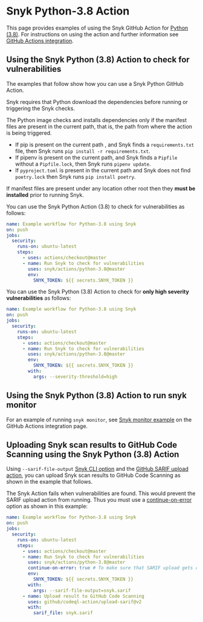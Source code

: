 # Snyk Python-3.8 Action

This page provides examples of using the Snyk GitHub Action for [Python (3.8)](https://github.com/snyk/actions/tree/master/python-3.8). For instructions on using the action and further information see [GitHub Actions integration](https://docs.snyk.io/integrations/ci-cd-integrations/github-actions-integration).

## Using the Snyk Python (3.8) Action to check for vulnerabilities

The examples that follow show how you can use a Snyk Python GitHub Action.

Snyk requires that Python download the dependencies before running or triggering the Snyk checks.&#x20;

The Python image checks and installs dependencies only if the manifest files are present in the current path, that is, the path from where the action is being triggered.

* If pip is present on the current path , and Snyk finds a `requirements.txt` file, then Snyk runs `pip install -r requirements.txt`.&#x20;
* If pipenv is present on the current path, and Snyk finds a `Pipfile` without a `Pipfile.lock`, then Snyk runs `pipenv update`.
* If `pyproject.toml` is present in the current path and Snyk does not find `poetry.lock` then Snyk runs `pip install poetry`.&#x20;

If manifest files are present under any location other root then they **must be installed** prior to running Snyk.

You can use the Snyk Python Action (3.8) to check for vulnerabilities as follows:

```yaml
name: Example workflow for Python-3.8 using Snyk
on: push
jobs:
  security:
    runs-on: ubuntu-latest
    steps:
      - uses: actions/checkout@master
      - name: Run Snyk to check for vulnerabilities
        uses: snyk/actions/python-3.8@master
        env:
          SNYK_TOKEN: ${{ secrets.SNYK_TOKEN }}
```

You can use the Snyk Python (3.8) Action to check for **only high severity vulnerabilities** as follows:

```yaml
name: Example workflow for Python-3.8 using Snyk
on: push
jobs:
  security:
    runs-on: ubuntu-latest
    steps:
      - uses: actions/checkout@master
      - name: Run Snyk to check for vulnerabilities
        uses: snyk/actions/python-3.8@master
        env:
          SNYK_TOKEN: ${{ secrets.SNYK_TOKEN }}
        with:
          args: --severity-threshold=high
```

## Using the Snyk Python (3.8) Action to run snyk monitor

For an example of running `snyk monitor`, see [Snyk monitor example](https://docs.snyk.io/integrations/ci-cd-integrations/github-actions-integration#snyk-monitor-example) on the GitHub Actions integration page.

## Uploading Snyk scan results to GitHub Code Scanning using the Snyk Python (3.8) Action

Using `--sarif-file-output` [Snyk CLI option](https://docs.snyk.io/snyk-cli/cli-reference) and the [GitHub SARIF upload action](https://docs.github.com/en/code-security/secure-coding/uploading-a-sarif-file-to-github), you can upload Snyk scan results to GitHub Code Scanning as shown in the example that follows.

The Snyk Action fails when vulnerabilities are found. This would prevent the SARIF upload action from running. Thus you must use a [continue-on-error](https://docs.github.com/en/actions/reference/workflow-syntax-for-github-actions#jobsjob\_idstepscontinue-on-error) option as shown in this example:

```yaml
name: Example workflow for Python-3.8 using Snyk
on: push
jobs:
  security:
    runs-on: ubuntu-latest
    steps:
      - uses: actions/checkout@master
      - name: Run Snyk to check for vulnerabilities
        uses: snyk/actions/python-3.8@master
        continue-on-error: true # To make sure that SARIF upload gets called
        env:
          SNYK_TOKEN: ${{ secrets.SNYK_TOKEN }}
        with:
          args: --sarif-file-output=snyk.sarif
      - name: Upload result to GitHub Code Scanning
        uses: github/codeql-action/upload-sarif@v2
        with:
          sarif_file: snyk.sarif
```
